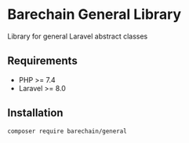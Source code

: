 # Barechain General Library

Library for general Laravel abstract classes

## Requirements
* PHP >= 7.4
* Laravel >= 8.0

## Installation

```
composer require barechain/general
```